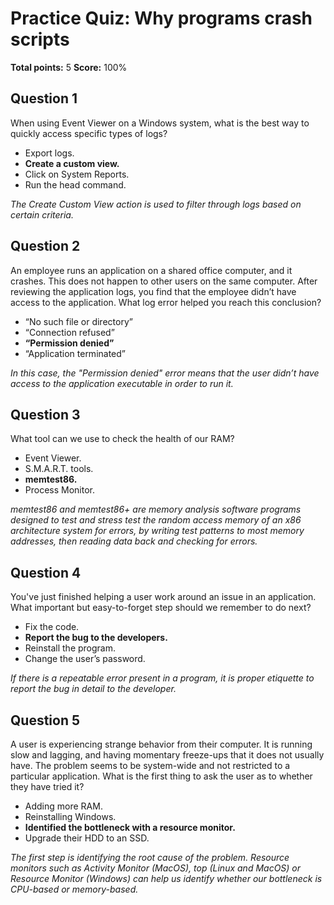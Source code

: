 # Practice Quiz: Why programs crash scripts
**Total points:** 5 
**Score:** 100%

## Question 1
When using Event Viewer on a Windows system, what is the best way to quickly access specific types of logs?

- Export logs.
- **Create a custom view.**
- Click on System Reports.
- Run the head command.

*The Create Custom View action is used to filter through logs based on certain criteria.*

## Question 2
An employee runs an application on a shared office computer, and it crashes. This does not happen to other users on the same computer. After reviewing the application logs, you find that the employee didn’t have access to the application. What log error helped you reach this conclusion?

- “No such file or directory”
- “Connection refused”
- **“Permission denied”**
- “Application terminated”

*In this case, the "Permission denied" error means that the user didn’t have access to the application executable in order to run it.*

## Question 3
What tool can we use to check the health of our RAM?

- Event Viewer.
- S.M.A.R.T. tools.
- **memtest86.**
- Process Monitor.

*memtest86 and memtest86+ are memory analysis software programs designed to test and stress test the random access memory of an x86 architecture system for errors, by writing test patterns to most memory addresses, then reading data back and checking for errors.*

## Question 4
You've just finished helping a user work around an issue in an application. What important but easy-to-forget step should we remember to do next?

- Fix the code.
- **Report the bug to the developers.** 
- Reinstall the program.
- Change the user’s password.

*If there is a repeatable error present in a program, it is proper etiquette to report the bug in detail to the developer.*

## Question 5
A user is experiencing strange behavior from their computer. It is running slow and lagging, and having momentary freeze-ups that it does not usually have. The problem seems to be system-wide and not restricted to a particular application. What is the first thing to ask the user as to whether they have tried it?

- Adding more RAM.
- Reinstalling Windows.
- **Identified the bottleneck with a resource monitor.**
- Upgrade their HDD to an SSD.

*The first step is identifying the root cause of the problem. Resource monitors such as Activity Monitor (MacOS), top (Linux and MacOS) or Resource Monitor (Windows) can help us identify whether our bottleneck is CPU-based or memory-based.*